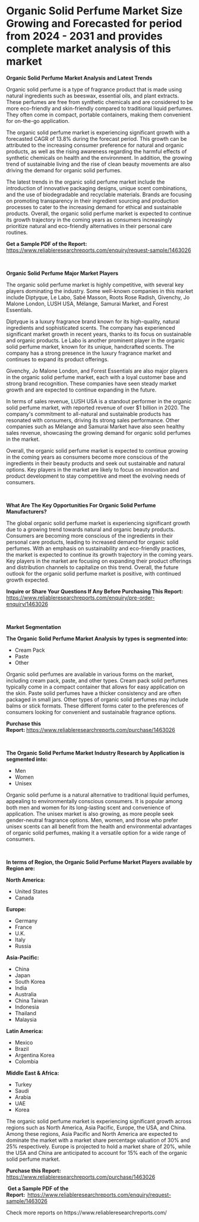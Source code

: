 <p><h1>Organic Solid Perfume Market Size Growing and Forecasted for period from 2024 - 2031 and provides complete market analysis of this market</h1></p><p><strong>Organic Solid Perfume Market Analysis and Latest Trends</strong></p>
<p><p>Organic solid perfume is a type of fragrance product that is made using natural ingredients such as beeswax, essential oils, and plant extracts. These perfumes are free from synthetic chemicals and are considered to be more eco-friendly and skin-friendly compared to traditional liquid perfumes. They often come in compact, portable containers, making them convenient for on-the-go application.</p><p>The organic solid perfume market is experiencing significant growth with a forecasted CAGR of 13.8% during the forecast period. This growth can be attributed to the increasing consumer preference for natural and organic products, as well as the rising awareness regarding the harmful effects of synthetic chemicals on health and the environment. In addition, the growing trend of sustainable living and the rise of clean beauty movements are also driving the demand for organic solid perfumes.</p><p>The latest trends in the organic solid perfume market include the introduction of innovative packaging designs, unique scent combinations, and the use of biodegradable and recyclable materials. Brands are focusing on promoting transparency in their ingredient sourcing and production processes to cater to the increasing demand for ethical and sustainable products. Overall, the organic solid perfume market is expected to continue its growth trajectory in the coming years as consumers increasingly prioritize natural and eco-friendly alternatives in their personal care routines.</p></p>
<p><strong>Get a Sample PDF of the Report:&nbsp;</strong> <a href="https://www.reliableresearchreports.com/enquiry/request-sample/1463026">https://www.reliableresearchreports.com/enquiry/request-sample/1463026</a></p>
<p>&nbsp;</p>
<p><strong>Organic Solid Perfume Major Market Players</strong></p>
<p><p>The organic solid perfume market is highly competitive, with several key players dominating the industry. Some well-known companies in this market include Diptyque, Le Labo, Sabé Masson, Roots Rose Radish, Givenchy, Jo Malone London, LUSH USA, Mélange, Samurai Market, and Forest Essentials.</p><p>Diptyque is a luxury fragrance brand known for its high-quality, natural ingredients and sophisticated scents. The company has experienced significant market growth in recent years, thanks to its focus on sustainable and organic products. Le Labo is another prominent player in the organic solid perfume market, known for its unique, handcrafted scents. The company has a strong presence in the luxury fragrance market and continues to expand its product offerings.</p><p>Givenchy, Jo Malone London, and Forest Essentials are also major players in the organic solid perfume market, each with a loyal customer base and strong brand recognition. These companies have seen steady market growth and are expected to continue expanding in the future.</p><p>In terms of sales revenue, LUSH USA is a standout performer in the organic solid perfume market, with reported revenue of over $1 billion in 2020. The company's commitment to all-natural and sustainable products has resonated with consumers, driving its strong sales performance. Other companies such as Mélange and Samurai Market have also seen healthy sales revenue, showcasing the growing demand for organic solid perfumes in the market.</p><p>Overall, the organic solid perfume market is expected to continue growing in the coming years as consumers become more conscious of the ingredients in their beauty products and seek out sustainable and natural options. Key players in the market are likely to focus on innovation and product development to stay competitive and meet the evolving needs of consumers.</p></p>
<p>&nbsp;</p>
<p><strong>What Are The Key Opportunities For Organic Solid Perfume Manufacturers?</strong></p>
<p><p>The global organic solid perfume market is experiencing significant growth due to a growing trend towards natural and organic beauty products. Consumers are becoming more conscious of the ingredients in their personal care products, leading to increased demand for organic solid perfumes. With an emphasis on sustainability and eco-friendly practices, the market is expected to continue its growth trajectory in the coming years. Key players in the market are focusing on expanding their product offerings and distribution channels to capitalize on this trend. Overall, the future outlook for the organic solid perfume market is positive, with continued growth expected.</p></p>
<p><strong>Inquire or Share Your Questions If Any Before Purchasing This Report:</strong> <a href="https://www.reliableresearchreports.com/enquiry/pre-order-enquiry/1463026">https://www.reliableresearchreports.com/enquiry/pre-order-enquiry/1463026</a></p>
<p>&nbsp;</p>
<p><strong>Market Segmentation</strong></p>
<p><strong>The Organic Solid Perfume Market Analysis by types is segmented into:</strong></p>
<p><ul><li>Cream Pack</li><li>Paste</li><li>Other</li></ul></p>
<p><p>Organic solid perfumes are available in various forms on the market, including cream pack, paste, and other types. Cream pack solid perfumes typically come in a compact container that allows for easy application on the skin. Paste solid perfumes have a thicker consistency and are often packaged in small jars. Other types of organic solid perfumes may include balms or stick formats. These different forms cater to the preferences of consumers looking for convenient and sustainable fragrance options.</p></p>
<p><strong>Purchase this Report:&nbsp;</strong><a href="https://www.reliableresearchreports.com/purchase/1463026">https://www.reliableresearchreports.com/purchase/1463026</a></p>
<p>&nbsp;</p>
<p><strong>The Organic Solid Perfume Market Industry Research by Application is segmented into:</strong></p>
<p><ul><li>Men</li><li>Women</li><li>Unisex</li></ul></p>
<p><p>Organic solid perfume is a natural alternative to traditional liquid perfumes, appealing to environmentally conscious consumers. It is popular among both men and women for its long-lasting scent and convenience of application. The unisex market is also growing, as more people seek gender-neutral fragrance options. Men, women, and those who prefer unisex scents can all benefit from the health and environmental advantages of organic solid perfumes, making it a versatile option for a wide range of consumers.</p></p>
<p>&nbsp;</p>
<p><strong>In terms of Region, the Organic Solid Perfume Market Players available by Region are:</strong></p>
<p>
    <p> <strong> North America: </strong>
        <ul>
            <li>United States</li>
            <li>Canada</li>
        </ul>
        </p> 
    <p> <strong> Europe: </strong>
        <ul>
            <li>Germany</li>
            <li>France</li>
            <li>U.K.</li>
            <li>Italy</li>
            <li>Russia</li>
        </ul>
        </p> 
    <p> <strong> Asia-Pacific: </strong>
        <ul>
            <li>China</li>
            <li>Japan</li>
            <li>South Korea</li>
            <li>India</li>
            <li>Australia</li>
            <li>China Taiwan</li>
            <li>Indonesia</li>
            <li>Thailand</li>
            <li>Malaysia</li>
        </ul>
        </p> 
    <p> <strong> Latin America: </strong>
        <ul>
            <li>Mexico</li>
            <li>Brazil</li>
            <li>Argentina Korea</li>
            <li>Colombia</li>
        </ul>
        </p> 
    <p> <strong> Middle East & Africa: </strong>
        <ul>
            <li>Turkey</li>
            <li>Saudi</li>
            <li>Arabia</li>
            <li>UAE</li>
            <li>Korea</li>
        </ul>
    </p>
    </p>
<p><p>The organic solid perfume market is experiencing significant growth across regions such as North America, Asia Pacific, Europe, the USA, and China. Among these regions, Asia Pacific and North America are expected to dominate the market with a market share percentage valuation of 30% and 25% respectively. Europe is projected to hold a market share of 20%, while the USA and China are anticipated to account for 15% each of the organic solid perfume market.</p></p>
<p><strong>Purchase this Report: </strong><a href="https://www.reliableresearchreports.com/purchase/1463026">https://www.reliableresearchreports.com/purchase/1463026</a></p>
<p>&nbsp;<strong>Get a Sample PDF of the Report:&nbsp;&nbsp;</strong><a href="https://www.reliableresearchreports.com/enquiry/request-sample/1463026">https://www.reliableresearchreports.com/enquiry/request-sample/1463026</a></p>
<p><strong></strong></p>
<p>Check more reports on https://www.reliableresearchreports.com/</p>